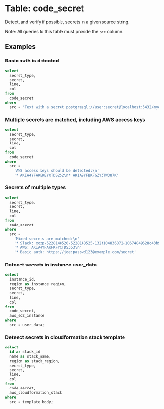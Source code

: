# Table: code_secret

Detect, and verify if possible, secrets in a given source string.

Note: All queries to this table must provide the `src` column.

## Examples

### Basic auth is detected

```sql
select
  secret_type,
  secret,
  line,
  col
from
  code_secret
where
  src = 'Text with a secret postgresql://user:secret@localhost:5432/mydb.'
```

### Multiple secrets are matched, including AWS access keys

```sql
select
  secret_type,
  secret,
  line,
  col
from
  code_secret
where
  src =
    'AWS access keys should be detected:\n'
    '* AKIA4YFAKEKEYXTDS252\n* AKIA9YFBKFGZYZTW387K'
```

### Secrets of multiple types

```sql
select
  secret_type,
  secret,
  line,
  col
from
  code_secret
where
  src =
    'Mixed secrets are matched:\n'
    '* Slack: xoxp-5228148520-5228148525-1323104836872-10674849628c43b9d4b4660f7f9a7b65\n'
    '* AWS: AKIA4YFAKFKFYXTDS353\n'
    '* Basic auth: https://joe:passwd123@example.com/secret'
```

### Deteect secrets in instance user_data

```sql
select
  instance_id,
  region as instance_region,
  secret_type,
  secret,
  line,
  col
from
  code_secret,
  aws_ec2_instance
where
  src = user_data;
```

### Deteect secrets in cloudformation stack template

```sql
select
  id as stack_id,
  name as stack_name,
  region as stack_region,
  secret_type,
  secret,
  line,
  col
from
  code_secret,
  aws_cloudformation_stack
where
  src = template_body;
```
